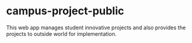 # campus-project-public
This web app manages student innovative projects and also provides the projects to outside world for implementation.

